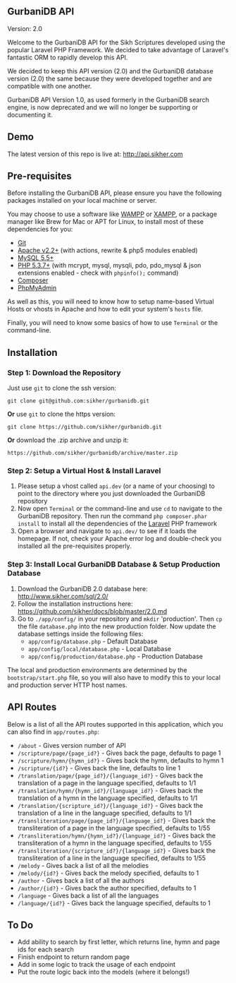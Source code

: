 ## GurbaniDB API

Version: 2.0

Welcome to the GurbaniDB API for the Sikh Scriptures developed using the popular Laravel PHP Framework. We decided to take advantage of Laravel's fantastic ORM to rapidly develop this API.

We decided to keep this API version (2.0) and the GurbaniDB database version (2.0) the same because they were developed together and are compatible with one another.

GurbaniDB API Version 1.0, as used formerly in the GurbaniDB search engine, is now deprecated and we will no longer be supporting or documenting it.

## Demo
The latest version of this repo is live at: http://api.sikher.com

## Pre-requisites

Before installing the GurbaniDB API, please ensure you have the following packages installed on your local machine or server.

You may choose to use a software like [WAMPP](http://www.wampserver.com/en/) or [XAMPP](http://www.apachefriends.org/en/xampp.html), or a package manager like Brew for Mac or APT for Linux, to install most of these dependencies for you:

* [Git](http://git-scm.com/downloads)
* [Apache v2.2+](http://httpd.apache.org/download.cgi) \(with actions, rewrite & php5 modules enabled\)
* [MySQL 5.5+](http://dev.mysql.com/downloads/mysql/)
* [PHP 5.3.7+](http://www.php.net/manual/en/install.php) \(with mcrypt, mysql, mysqli, pdo, pdo_mysql & json extensions enabled - check with `phpinfo();` command\)
* [Composer](http://getcomposer.org/download/) 
* [PhpMyAdmin](http://www.phpmyadmin.net/home_page/downloads.php)

As well as this, you will need to know how to setup name-based Virtual Hosts or vhosts in Apache and how to edit your system's `hosts` file.

Finally, you will need to know some basics of how to use `Terminal` or the command-line.

## Installation

### Step 1: Download the Repository

Just use `git` to clone the ssh version:

    git clone git@github.com:sikher/gurbanidb.git

**Or** use `git` to clone the https version:

    git clone https://github.com/sikher/gurbanidb.git

**Or** download the .zip archive and unzip it:

    https://github.com/sikher/gurbanidb/archive/master.zip

### Step 2: Setup a Virtual Host & Install Laravel

1. Please setup a vhost called `api.dev` (or a name of your choosing) to point to the directory where you just downloaded the GurbaniDB repository
2. Now open `Terminal` or the command-line and use `cd` to navigate to the GurbaniDB repository. Then run the command `php composer.phar install` to install all the dependencies of the [Laravel](http://laravel.com/docs/installation) PHP framework
3. Open a browser and navigate to `api.dev/` to see if it loads the homepage. If not, check your Apache error log and double-check you installed all the pre-requisites properly.

### Step 3: Install Local GurbaniDB Database & Setup Production Database 

1. Download the GurbaniDB 2.0 database here: http://www.sikher.com/sql/2.0/
2. Follow the installation instructions here: https://github.com/sikher/docs/blob/master/2.0.md
3. Go to `./app/config/` in your repository and `mkdir` 'production'. Then `cp` the file `database.php` into the new production folder. Now update the database settings inside the following files:
	* `app/config/database.php` - Default Database
	* `app/config/local/database.php` - Local Database
	* `app/config/production/database.php` - Production Database

The local and production environments are determined by the `bootstrap/start.php` file, so you will also have to modify this to your local and production server HTTP host names.

## API Routes

Below is a list of all the API routes supported in this application, which you can also find in `app/routes.php`:
* `/about` - Gives version number of API
* `/scripture/page/{page_id?}` - Gives back the page, defaults to page 1
* `/scripture/hymn/{hymn_id?}` - Gives back the hymn, defaults to hymn 1
* `/scripture/{id?}` - Gives back the line, defaults to line 1
* `/translation/page/{page_id?}/{language_id?}` - Gives back the translation of a page in the language specified, defaults to 1/1
* `/translation/hymn/{hymn_id?}/{language_id?}` - Gives back the translation of a hymn in the language specified, defaults to 1/1
* `/translation/{scripture_id?}/{language_id?}` - Gives back the translation of a line in the language specified, defaults to 1/1
* `/transliteration/page/{page_id?}/{language_id?}` - Gives back the transliteration of a page in the language specified, defaults to 1/55
* `/transliteration/hymn/{hymn_id?}/{language_id?}` - Gives back the transliteration of a hymn in the language specified, defaults to 1/55
* `/transliteration/{scripture_id?}/{language_id?}` - Gives back the transliteration of a line in the language specified, defaults to 1/55
* `/melody` - Gives back a list of all the melodies
* `/melody/{id?}` - Gives back the melody specified, defaults to 1
* `/author` - Gives back a list of all the authors
* `/author/{id?}` - Gives back the author specified, defaults to 1
* `/language` - Gives back a list of all the languages
* `/language/{id?}` - Gives back the language specified, defaults to 1

## To Do
* Add ability to search by first letter, which returns line, hymn and page ids for each search
* Finish endpoint to return random page
* Add in some logic to track the usage of each endpoint
* Put the route logic back into the models (where it belongs!)
